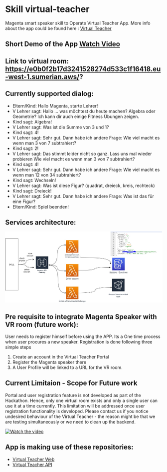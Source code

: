 # Skill virtual-teacher

Magenta smart speaker skill to Operate Virtual Teacher App. More info about the app could be found here : [Virtual Teacher](https://remote-rhapsody-platform.hubraum.com/#/projects/5fbbd28663da71001b1d3f83)

## Short Demo of the App [Watch Video](https://www.youtube.com/watch?v=mXDeAB8i0bo)

## Link to virtual room: https://e0b0f2b17d3241528274d533c1f16418.eu-west-1.sumerian.aws/?

## Currently supported dialog:

* Eltern/Kind: Hallo Magenta, starte Lehrer!
* V Lehrer sagt: Hallo … was möchtest du heute machen? Algebra oder Geometrie? Ich kann dir auch einige Fitness Übungen zeigen.
* Kind sagt: Algebra!
* V Lehrer sagt: Was ist die Summe von 3 und 1?
* Kind sagt: 4!
* V Lehrer sagt: Sehr gut. Dann habe ich andere Frage: Wie viel macht es wenn man 3 von 7 subtrahiert?
* Kind sagt: 2!
* V Lehrer sagt: Das stimmt leider nicht so ganz. Lass uns mal wieder probieren Wie viel macht es wenn man 3 von 7 subtrahiert?
* Kind sagt: 4!
* V Lehrer sagt: Sehr gut. Dann habe ich andere Frage: Wie viel macht es wenn man 12 von 34 subtrahiert?
* Kind sagt: Wechseln!
* V Lehrer sagt: Was ist diese Figur? (quadrat, dreieck, kreis, rechteck)
* Kind sagt: Dreieck!
* V Lehrer sagt: Sehr gut. Dann habe ich andere Frage: Was ist das für eine Figur?
* Eltern/Kind: Spiel beenden!

## Services architecture:
![alt text](https://github.com/boriside/hackathon-magenta-voice/blob/master/infrastructure.jpg?raw=true)  

## Pre requisite to integrate Magenta Speaker with VR room (future work):

User needs to register himself before using the APP. Its a One time process when user procures a new speaker. Registration is done following three simple steps

1) Create an account in the Virtual Teacher Portal
2) Register the Magenta speaker there
3) A User Profile will be linked to a URL for the VR room.

## Current Limitaion - Scope for Future work
Portal and user registration feature is not developed as part of the Hackathon. Hence, only one virtual room exists and only a single user can use it at a time currently. This limitation will be addressed once user registration functionality is developed. Please contact us if you notice undesired behaviour of the Virtual Teacher - the reason might be that we are testing simultaneously or we need to clean up the backend.

[![Watch the video](https://res.cloudinary.com/ideation/image/upload/w_1920,c_fit,q_auto,f_auto,dpr_auto/ouqmyj3oy5klffsshhzr)](https://www.youtube.com/watch?v=mXDeAB8i0bo)

## App is making use of these repositories:
- [Virtual Teacher Web](https://github.com/ssharma555/virtual-teacher-web)
- [Virtual Teacher API](https://github.com/ssharma555/virtual-teacher-api) 

